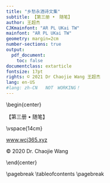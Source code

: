 ```yaml
---
title: "乡愁永酒诗文集"
subtitle: 【第三册 •　随笔】
author: 王超杰
CJKmainfont: "AR PL UKai TW" 
mainfont: "AR PL UKai TW" 
geometry: margin=2cm
number-sections: true 
output: 
  pdf_document:
    toc: false
documentclass: extarticle
fontsize: 17pt
rights: © 2021 Dr Chaojie Wang 王超杰
lang: en-US
#lang: zh-CN   NOT　WORKING！
---
```



\begin{center}

【第三册 • 随笔】

\vspace{14cm}

www.wcj365.xyz

© 2020 Dr. Chaojie Wang

\end{center}




\pagebreak
\tableofcontents
\pagebreak